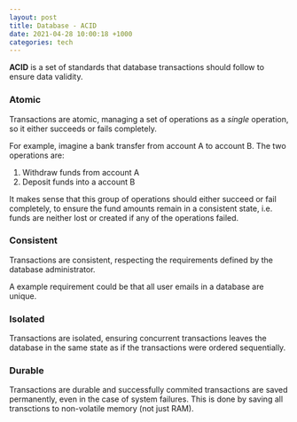 ```yaml
---
layout: post
title: Database - ACID
date: 2021-04-28 10:00:18 +1000
categories: tech
---
```


**ACID** is a set of standards that database transactions should follow to ensure data validity.

### Atomic

Transactions are atomic, managing a set of operations as a _single_ operation, so it either succeeds or fails completely.

For example, imagine a bank transfer from account A to account B. The two operations are:

1. Withdraw funds from account A
2. Deposit funds into a account B

It makes sense that this group of operations should either succeed or fail completely, to ensure the fund amounts remain in a consistent state, i.e. funds are neither lost or created if any of the operations failed.

### Consistent

Transactions are consistent, respecting the requirements defined by the database administrator.

A example requirement could be that all user emails in a database are unique.

### Isolated

Transactions are isolated, ensuring concurrent transactions leaves the database in the same state as if the transactions were ordered sequentially.

### Durable

Transactions are durable and successfully commited transactions are saved permanently, even in the case of system failures. This is done by saving all transctions to non-volatile memory (not just RAM).
